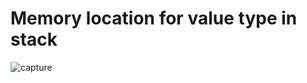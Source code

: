 # Memory location for value type in stack

![capture](https://user-images.githubusercontent.com/35919382/49100394-4236d380-f28d-11e8-8e42-892dd65612ea.PNG)
